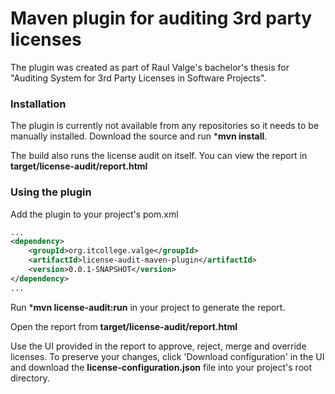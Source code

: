 # Maven plugin for auditing 3rd party licenses

The plugin was created as part of Raul Valge's bachelor's thesis for "Auditing System for 3rd Party Licenses in Software Projects".

### Installation
The plugin is currently not available from any repositories so it needs to be manually installed.
Download the source and run ***mvn install**.

The build also runs the license audit on itself. You can view the report in **target/license-audit/report.html**

### Using the plugin
Add the plugin to your project's pom.xml
```xml
...
<dependency>
    <groupId>org.itcollege.valge</groupId>
    <artifactId>license-audit-maven-plugin</artifactId>
    <version>0.0.1-SNAPSHOT</version>
</dependency>
...
```

Run ***mvn license-audit:run** in your project to generate the report.

Open the report from **target/license-audit/report.html**

Use the UI provided in the report to approve, reject, merge and override licenses. To preserve your changes, click 'Download configuration' in the UI and download the **license-configuration.json** file into your project's root directory.
